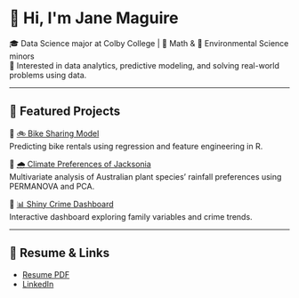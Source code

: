 # 👋 Hi, I'm Jane Maguire

🎓 Data Science major at Colby College | 🧮 Math & 🌱 Environmental Science minors  
📍 Interested in data analytics, predictive modeling, and solving real-world problems using data.  

---

## 🧠 Featured Projects

🔹 [🚲 Bike Sharing Model](https://github.com/janemaguire/bike-sharing-model)  
Predicting bike rentals using regression and feature engineering in R.

🔹 [🌧️ Climate Preferences of Jacksonia](https://github.com/janemaguire/jacksonia-climate-analysis)  
Multivariate analysis of Australian plant species’ rainfall preferences using PERMANOVA and PCA.

🔹 [📊 Shiny Crime Dashboard](https://github.com/janemaguire/crime-dashboard)  
Interactive dashboard exploring family variables and crime trends.

---

## 📄 Resume & Links

- [Resume PDF](https://github.com/jcmagu26/jane-maguire-resume/blob/main/Resume%202025.pdf)
- [LinkedIn](https://www.linkedin.com/in/jane-maguire-9624b8291/)
